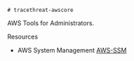     # tracethreat-awscore

AWS Tools for Administrators.



Resources 

* AWS System Management [AWS-SSM](https://docs.aws.amazon.com/systems-manager/latest/userguide/systems-manager-ug.pdf)